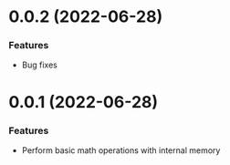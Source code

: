 # 0.0.2 (2022-06-28)

### Features

-   Bug fixes

# 0.0.1 (2022-06-28)

### Features

-   Perform basic math operations with internal memory
